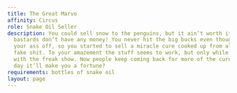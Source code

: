 ```yaml
---
title: The Great Marvo
affinity: Circus
role: Snake Oil Seller
description: You could sell snow to the penguins, but it ain’t worth it. Those little
  bastards don’t have any money! You never hit the big bucks even though you worked
  your ass off, so you started to sell a miracle cure cooked up from all sorts of
  fake shit. To your amazement the stuff seems to work, but only while you travel
  with the freak show. Now people keep coming back for more of the cure. Maybe one
  day it’ll make you a fortune?
requirements: bottles of snake oil
layout: page
---
```


